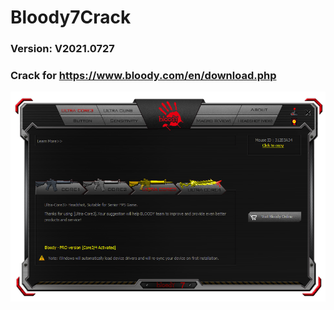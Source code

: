 # Bloody7Crack
### Version: V2021.0727
### Crack for https://www.bloody.com/en/download.php
![](./image.png)
